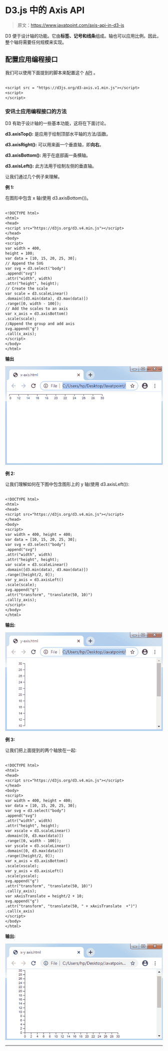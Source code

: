 # D3.js 中的 Axis API

> 原文：<https://www.javatpoint.com/axis-api-in-d3-js>

D3 便于设计轴的功能。它由**标签、记号和线条**组成。轴也可以应用比例。因此，整个轴将需要任何规模来实现。

## 配置应用编程接口

我们可以使用下面提到的脚本来配置这个 [API](https://www.javatpoint.com/api-full-form) 。

```

<script src = "https://d3js.org/d3-axis.v1.min.js"></script>
<script>
</script>

```

### 安讯士应用编程接口的方法

D3 有助于设计轴的一些基本功能，这将在下面讨论。

**d3.axisTop():** 是应用于绘制顶部水平轴的方法/函数。

**d3.axisRight():** 可以用来画一个垂直轴，即**向右**。

**d3.axisBottom():** 用于在底部画一条横轴。

**d3.axisLeft():** 此方法用于绘制左侧的垂直轴。

让我们通过几个例子来理解。

**例 1:**

在图形中包含 x 轴(使用 d3.axisBottom())。

```

<!DOCTYPE html>
<html>
<head>
<script src="https://d3js.org/d3.v4.min.js"></script>
</head>
<body>
<script>
var width = 400,
height = 100;
var data = [10, 15, 20, 25, 30];
// Append the SVG 
var svg = d3.select("body")
.append("svg")
.attr("width", width)
.attr("height", height);
// Create the scale
var scale = d3.scaleLinear()
.domain([d3.min(data), d3.max(data)])
.range([0, width - 100]);
// Add the scales to an axis
var x_axis = d3.axisBottom()
.scale(scale);
//Append the group and add axis
svg.append("g")
.call(x_axis);
</script>
</body>
</html>

```

**输出**

![Axis API in D3.js](img/2d8187064be8dcce5c66407c2525fb1a.png)

**例 2:**

让我们理解如何在下图中包含图形上的 y 轴(使用 d3.axisLeft()):

```

<!DOCTYPE html>
<html>
<head>
<script src="https://d3js.org/d3.v4.min.js"></script>
</head>
<body>
<script>
var width = 400, height = 400;
var data = [10, 15, 20, 25, 30];
var svg = d3.select("body")
.append("svg")
.attr("width", width)
.attr("height", height);
var scale = d3.scaleLinear()
.domain([d3.min(data), d3.max(data)])
.range([height/2, 0]);
var y_axis = d3.axisLeft()
.scale(scale);
svg.append("g")
.attr("transform", "translate(50, 10)")
.call(y_axis);
</script>
</body>
</html>

```

**输出:**

![Axis API in D3.js](img/c9ffb2f324a26d6090ec63f002b8eea1.png)

**例 3:**

让我们把上面提到的两个轴放在一起:

```

<!DOCTYPE html>
<html>
<head>
<script src="https://d3js.org/d3.v4.min.js"></script>
</head>
<body>
<script>
var width = 400, height = 400;
var data = [10, 15, 20, 25, 30];
var svg = d3.select("body")
.append("svg")
.attr("width", width)
.attr("height", height);
var xscale = d3.scaleLinear()
.domain([0, d3.max(data)])
.range([0, width - 100]);
var yscale = d3.scaleLinear()
.domain([0, d3.max(data)])
.range([height/2, 0]);
var x_axis = d3.axisBottom()
.scale(xscale);
var y_axis = d3.axisLeft()
.scale(yscale);
svg.append("g")
.attr("transform", "translate(50, 10)")
.call(y_axis);
var xAxisTranslate = height/2 + 10;
svg.append("g")
.attr("transform", "translate(50, " + xAxisTranslate  +")")
.call(x_axis)
</script>
</body>
</html>

```

**输出:**

![Axis API in D3.js](img/2dffd87fa69ae8eae09d8befe9cef829.png)

* * *